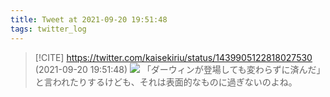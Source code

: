 ```yaml
---
title: Tweet at 2021-09-20 19:51:48
tags: twitter_log
---
```


> [!CITE] https://twitter.com/kaisekiriu/status/1439905122818027530 (2021-09-20 19:51:48)
> ![](https://twitter.com/kaisekiriu/status/1439905122818027530)
> 「ダーウィンが登場しても変わらずに済んだ」と言われたりするけども、それは表面的なものに過ぎないのよね。
